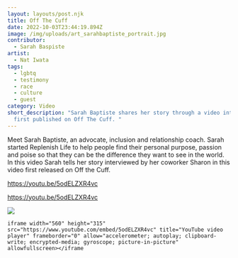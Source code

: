 ```yaml
---
layout: layouts/post.njk
title: Off The Cuff
date: 2022-10-03T23:44:19.894Z
image: /img/uploads/art_sarahbaptiste_portrait.jpg
contributor:
  - Sarah Baspiste
artist:
  - Nat Iwata
tags:
  - lgbtq
  - testimony
  - race
  - culture
  - guest
category: Video
short_description: "Sarah Baptiste shares her story through a video interview
  first published on Off The Cuff. "
---
```

M﻿eet Sarah Baptiste, an advocate, inclusion and relationship coach. Sarah started Replenish Life to help people find their personal purpose, passion and poise so that they can be the difference they want to see in the world. In this video Sarah tells her story interviewed by her coworker Sharon in this video first released on Off the Cuff. 

https://youtu.be/5odELZXR4vc

<https://youtu.be/5odELZXR4vc>



![](https://youtu.be/5odELZXR4vc)

```
iframe width="560" height="315" src="https://www.youtube.com/embed/5odELZXR4vc" title="YouTube video player" frameborder="0" allow="accelerometer; autoplay; clipboard-write; encrypted-media; gyroscope; picture-in-picture" allowfullscreen></iframe
```